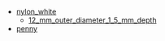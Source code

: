 * [nylon_white](nylon_white)
  * [12_mm_outer_diameter_1_5_mm_depth](nylon_white/12_mm_outer_diameter_1_5_mm_depth)
* [penny](penny)

